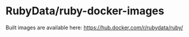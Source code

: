 # RubyData/ruby-docker-images

Built images are available here:
https://hub.docker.com/r/rubydata/ruby/
